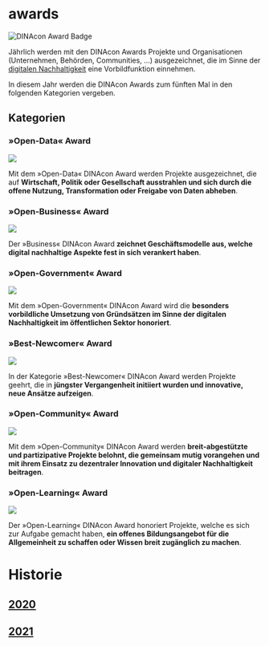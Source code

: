 # awards

![DINAcon Award Badge](https://img.shields.io/endpoint?style=social&url=https%3A%2F%2Fraw.githubusercontent.com%2FDINAcon%2Fawards%2FshieldsIObadge%2Fbadge.json)

Jährlich werden mit den DINAcon Awards Projekte und Organisationen (Unternehmen, Behörden, Communities, ...) ausgezeichnet, die im Sinne der [digitalen Nachhaltigkeit](https://de.wikipedia.org/wiki/Digitale_Nachhaltigkeit) eine Vorbildfunktion einnehmen.

In diesem Jahr werden die DINAcon Awards zum fünften Mal in den folgenden Kategorien vergeben. 

## Kategorien

### »Open-Data« Award

![](https://upload.wikimedia.org/wikipedia/commons/thumb/f/ff/Icon_DINA_Voraussetzungen_Digitale_Nachhaltigkeit_03_Semantische_Daten_Farbig.svg/240px-Icon_DINA_Voraussetzungen_Digitale_Nachhaltigkeit_03_Semantische_Daten_Farbig.svg.png)

Mit dem »Open-Data« DINAcon Award werden Projekte ausgezeichnet, die auf **Wirtschaft, Politik oder Gesellschaft ausstrahlen und sich durch die offene Nutzung, Transformation oder Freigabe von Daten abheben**.

### »Open-Business« Award

![](https://upload.wikimedia.org/wikipedia/commons/thumb/7/7c/Icon_DINA_Voraussetzungen_Digitale_Nachhaltigkeit_09_Breit_Abgest%C3%BCtzte_Finanzierung_Farbig.svg/240px-Icon_DINA_Voraussetzungen_Digitale_Nachhaltigkeit_09_Breit_Abgest%C3%BCtzte_Finanzierung_Farbig.svg.png)

Der »Business« DINAcon Award **zeichnet Geschäftsmodelle aus, welche digital nachhaltige Aspekte fest in sich verankert haben**.

### »Open-Government« Award

![](https://upload.wikimedia.org/wikipedia/commons/thumb/1/1f/Icon_DINA_Schwerpunkte_Parldigi_03_Open_Government_Data_Farbig.svg/240px-Icon_DINA_Schwerpunkte_Parldigi_03_Open_Government_Data_Farbig.svg.png)

Mit dem »Open-Government« DINAcon Award wird die **besonders vorbildliche Umsetzung von Gründsätzen im Sinne der digitalen Nachhaltigkeit im öffentlichen Sektor honoriert**.

### »Best-Newcomer« Award

![](https://upload.wikimedia.org/wikipedia/commons/thumb/f/fa/Icon_DINA_Schwerpunkte_Parldigi_02_Open_Standards_Farbig.svg/240px-Icon_DINA_Schwerpunkte_Parldigi_02_Open_Standards_Farbig.svg.png)

In der Kategorie »Best-Newcomer« DINAcon Award werden Projekte geehrt, die in **jüngster Vergangenheit initiiert wurden und innovative, neue Ansätze aufzeigen**.

### »Open-Community« Award

![](https://upload.wikimedia.org/wikipedia/commons/thumb/b/b3/Icon_DINA_Voraussetzungen_Digitale_Nachhaltigkeit_07_Partizipationskultur_Farbig.svg/240px-Icon_DINA_Voraussetzungen_Digitale_Nachhaltigkeit_07_Partizipationskultur_Farbig.svg.png)

Mit dem »Open-Community« DINAcon Award werden **breit-abgestützte und partizipative Projekte belohnt, die gemeinsam mutig vorangehen und mit ihrem Einsatz zu dezentraler Innovation und digitaler Nachhaltigkeit beitragen**.

### »Open-Learning« Award

![](https://upload.wikimedia.org/wikipedia/commons/thumb/3/3c/Icon_DINA_Voraussetzungen_Digitale_Nachhaltigkeit_06_Geteiltes_Wissen_Farbig.svg/240px-Icon_DINA_Voraussetzungen_Digitale_Nachhaltigkeit_06_Geteiltes_Wissen_Farbig.svg.png)

Der »Open-Learning« DINAcon Award honoriert Projekte, welche es sich zur Aufgabe gemacht haben, **ein offenes Bildungsangebot für die Allgemeinheit zu schaffen oder Wissen breit zugänglich zu machen**.

# Historie

## [2020](2020)

## [2021](2021)
